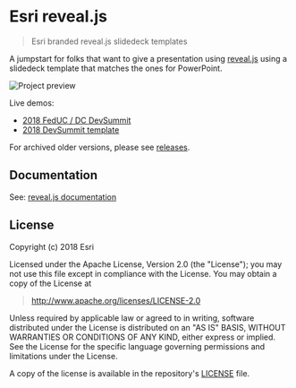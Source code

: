 # Esri reveal.js

> Esri branded reveal.js slidedeck templates

A jumpstart for folks that want to give a presentation using [reveal.js](https://github.com/hakimel/reveal.js/) using a slidedeck template that matches the ones for PowerPoint.

![Project preview](img/project-preview.gif)

Live demos:

* [2018 FedUC / DC DevSummit](https://esri.github.io/reveal.js/feduc-2018.html)
* [2018 DevSummit template](https://esri.github.io/reveal.js/devsummit-2018.html)

For archived older versions, please see [releases](https://github.com/esri/reveal.js/releases).

## Documentation

See: [reveal.js documentation](https://github.com/hakimel/reveal.js/blob/master/README.md)

## License

Copyright (c) 2018 Esri

Licensed under the Apache License, Version 2.0 (the "License");
you may not use this file except in compliance with the License.
You may obtain a copy of the License at

> http://www.apache.org/licenses/LICENSE-2.0

Unless required by applicable law or agreed to in writing, software
distributed under the License is distributed on an "AS IS" BASIS,
WITHOUT WARRANTIES OR CONDITIONS OF ANY KIND, either express or implied.
See the License for the specific language governing permissions and
limitations under the License.

A copy of the license is available in the repository's [LICENSE](./LICENSE) file.

